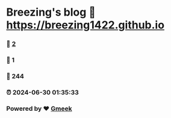 # Breezing's blog :link: https://breezing1422.github.io 
### :page_facing_up: [2](https://breezing1422.github.io/tag.html) 
### :speech_balloon: 1 
### :hibiscus: 244 
### :alarm_clock: 2024-06-30 01:35:33 
### Powered by :heart: [Gmeek](https://github.com/Meekdai/Gmeek)
